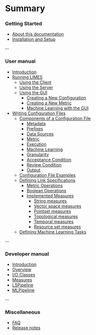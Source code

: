 # Summary

### Getting Started

* [About this documentation](README.md)
* [Installation and Setup](getting_started/installation.md)

--

### User manual

* [Introduction](user_manual/index.md)
* [Running LIMES](user_manual/running_limes.md#top)
    * [Using the Client](user_manual/running_limes.md#client)
    * [Using the Server](user_manual/running_limes.md#server)
    * [Using the GUI](user_manual/running_limes.md#gui)
	    * [Creating a New Configuration](user_manual/running_limes.md#how-to-create-a-new-configuration)
	    * [Creating a New Metric](user_manual/running_limes.md#how-to-create-a-new-link-specification)
	    * [Machine Learning with the GUI](user_manual/running_limes.md#machine-learning-in-the-gui)
* [Writing Configuration Files](user_manual/configuration_file/index.md)
    * [Components of a Configuration File](user_manual/configuration_file/index.md#components-of-a-limes-xml-configuration-file)
        * [Metadata](user_manual/configuration_file/index.md#metadata)
        * [Prefixes](user_manual/configuration_file/index.md#prefixes)
        * [Data Sources](user_manual/configuration_file/index.md#data-sources)
        * [Metric](user_manual/configuration_file/index.md#metric-expression-for-similarity-measurement)
        * [Execution](user_manual/configuration_file/index.md#execution)
        * [Machine Learning](user_manual/configuration_file/index.md#machine-learning)
        * [Granularity](user_manual/configuration_file/index.md#granularity)
        * [Acceptance Condition](user_manual/configuration_file/index.md#acceptance-condition)
        * [Review Condition](user_manual/configuration_file/index.md#review-condition)
        * [Output](user_manual/configuration_file/index.md#output-format)
    * [Configuration File Examples](user_manual/configuration_file/configuration-file-examples.md)
    * [Defining Link Specifications](user_manual/configuration_file/defining_link_specifications.md)
        * [Metric Operations](user_manual/configuration_file/defining_link_specifications.md#metric-operations)
        * [Boolean Operations](user_manual/configuration_file/defining_link_specifications.md#boolean-operations)
        * [Implemented Measures](user_manual/configuration_file/defining_link_specifications.md#implemented-measures)
            * [String measures](user_manual/configuration_file/defining_link_specifications.md#string-measures)
            * [Vector space measures](user_manual/configuration_file/defining_link_specifications.md#vector-space-measures)
            * [Pointset measures](user_manual/configuration_file/defining_link_specifications.md#point-set-measures)
            * [Topological measures](user_manual/configuration_file/defining_link_specifications.md#topological-measures)
            * [Temporal measures](user_manual/configuration_file/defining_link_specifications.md#temporal-measures)
            * [Resource set measures](user_manual/configuration_file/defining_link_specifications.md#resource-set-measures)
    * [Defining Machine Learning Tasks](user_manual/configuration_file/defining_ml_tasks.md)


<!-- * [Known Issues](user_manual/known_issues.md) 
    * [Change Log](https://github.com/dice-group/LIMES/blob/master/CHANGES.md)
    * [Example Use Cases](user_manual/usecases.md) -->

--

### Developer manual

* [Introduction](developer_manual/index.md)
* [Overview](developer_manual/overview.md)
* [I/O Classes](developer_manual/io_classes.md)
* [Measures](developer_manual/measures.md)
* [LSPipeline](developer_manual/ls_pipeline.md)
* [MLPipeline](developer_manual/ml_pipeline.md)

--

### Miscellaneous

* [FAQ](misc/faq.md)
* [Release notes](https://github.com/dice-group/LIMES/blob/master/CHANGES.md)
